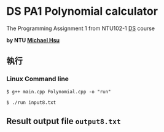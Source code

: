 # DS PA1 Polynomial calculator

The Programming Assignment 1 from NTU102-1 [DS](https://ceiba.ntu.edu.tw/course/a5436b/index.htm) course

**by NTU [Michael Hsu](http://michaelhsu.tw/ "blog")**

## 執行
### Linux Command line

```
$ g++ main.cpp Polynomial.cpp -o "run"

$ ./run input8.txt
```

## Result output file `output8.txt`
